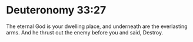 # Deuteronomy 33:27

The eternal God is your dwelling place, and underneath are the everlasting arms. And he thrust out the enemy before you and said, Destroy.
